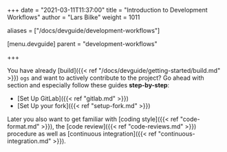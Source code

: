 +++
date = "2021-03-11T11:37:00"
title = "Introduction to Development Workflows"
author = "Lars Bilke"
weight = 1011

aliases = ["/docs/devguide/development-workflows"]

[menu.devguide]
parent = "development-workflows"

+++

You have already [build]({{< ref "/docs/devguide/getting-started/build.md" >}}) `ogs` and want to actively contribute to the project? Go ahead with section and especially follow these guides **step-by-step**:

- [Set Up GitLab]({{< ref "gitlab.md" >}})
- [Set Up your fork]({{< ref "setup-fork.md" >}})

Later you also want to get familiar with [coding style]({{< ref "code-format.md" >}}), the [code review]({{< ref "code-reviews.md" >}}) procedure as well as [continuous integration]({{< ref "continuous-integration.md" >}}).
